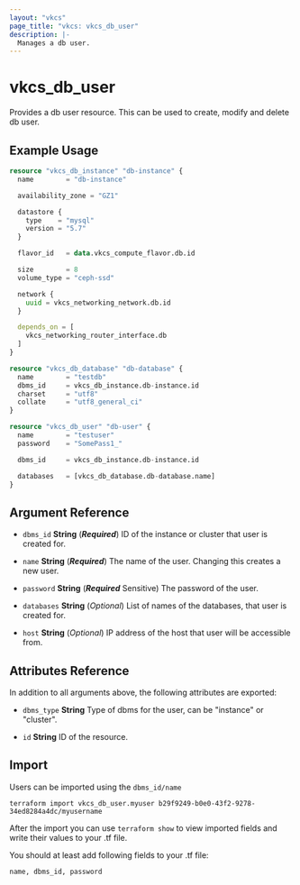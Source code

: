 ```yaml
---
layout: "vkcs"
page_title: "vkcs: vkcs_db_user"
description: |-
  Manages a db user.
---
```


# vkcs_db_user

Provides a db user resource. This can be used to create, modify and delete db user.

## Example Usage

```terraform
resource "vkcs_db_instance" "db-instance" {
  name        = "db-instance"

  availability_zone = "GZ1"

  datastore {
    type    = "mysql"
    version = "5.7"
  }

  flavor_id   = data.vkcs_compute_flavor.db.id

  size        = 8
  volume_type = "ceph-ssd"  

  network {
    uuid = vkcs_networking_network.db.id
  }

  depends_on = [
    vkcs_networking_router_interface.db
  ]
}

resource "vkcs_db_database" "db-database" {
  name        = "testdb"
  dbms_id     = vkcs_db_instance.db-instance.id
  charset     = "utf8"
  collate     = "utf8_general_ci"
}

resource "vkcs_db_user" "db-user" {
  name        = "testuser"
  password    = "SomePass1_"

  dbms_id     = vkcs_db_instance.db-instance.id

  databases   = [vkcs_db_database.db-database.name]
}
```
## Argument Reference
- `dbms_id` **String** (***Required***) ID of the instance or cluster that user is created for.

- `name` **String** (***Required***) The name of the user. Changing this creates a new user.

- `password` **String** (***Required*** Sensitive) The password of the user.

- `databases` **String** (*Optional*) List of names of the databases, that user is created for.

- `host` **String** (*Optional*) IP address of the host that user will be accessible from.


## Attributes Reference
In addition to all arguments above, the following attributes are exported:
- `dbms_type` **String** Type of dbms for the user, can be "instance" or "cluster".

- `id` **String** ID of the resource.



## Import

Users can be imported using the `dbms_id/name`

```shell
terraform import vkcs_db_user.myuser b29f9249-b0e0-43f2-9278-34ed8284a4dc/myusername
```

After the import you can use ```terraform show``` to view imported fields and write their values to your .tf file.

You should at least add following fields to your .tf file:

`name, dbms_id, password`

